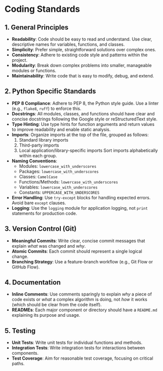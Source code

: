 # Coding Standards

## 1. General Principles

*   **Readability**: Code should be easy to read and understand. Use clear, descriptive names for variables, functions, and classes.
*   **Simplicity**: Prefer simple, straightforward solutions over complex ones.
*   **Consistency**: Adhere to existing code style and patterns within the project.
*   **Modularity**: Break down complex problems into smaller, manageable modules or functions.
*   **Maintainability**: Write code that is easy to modify, debug, and extend.

## 2. Python Specific Standards

*   **PEP 8 Compliance**: Adhere to PEP 8, the Python style guide. Use a linter (e.g., `flake8`, `ruff`) to enforce this.
*   **Docstrings**: All modules, classes, and functions should have clear and concise docstrings following the Google style or reStructuredText style.
*   **Type Hinting**: Use type hints for function arguments and return values to improve readability and enable static analysis.
*   **Imports**: Organize imports at the top of the file, grouped as follows:
    1.  Standard library imports
    2.  Third-party imports
    3.  Local application/library-specific imports
    Sort imports alphabetically within each group.
*   **Naming Conventions**:
    *   Modules: `lowercase_with_underscores`
    *   Packages: `lowercase_with_underscores`
    *   Classes: `CamelCase`
    *   Functions/Methods: `lowercase_with_underscores`
    *   Variables: `lowercase_with_underscores`
    *   Constants: `UPPERCASE_WITH_UNDERSCORES`
*   **Error Handling**: Use `try-except` blocks for handling expected errors. Avoid bare `except` clauses.
*   **Logging**: Use the `logging` module for application logging, not `print` statements for production code.

## 3. Version Control (Git)

*   **Meaningful Commits**: Write clear, concise commit messages that explain *what* was changed and *why*.
*   **Atomic Commits**: Each commit should represent a single logical change.
*   **Branching Strategy**: Use a feature-branch workflow (e.g., Git Flow or GitHub Flow).

## 4. Documentation

*   **Inline Comments**: Use comments sparingly to explain *why* a piece of code exists or *what* a complex algorithm is doing, not *how* it works (which should be clear from the code itself).
*   **READMEs**: Each major component or directory should have a `README.md` explaining its purpose and usage.

## 5. Testing

*   **Unit Tests**: Write unit tests for individual functions and methods.
*   **Integration Tests**: Write integration tests for interactions between components.
*   **Test Coverage**: Aim for reasonable test coverage, focusing on critical paths.
